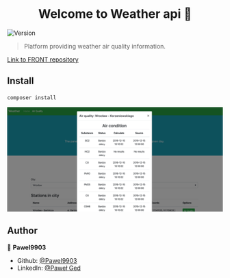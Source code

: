 <h1 align="center">Welcome to Weather api 👋</h1>
<p>
  <img alt="Version" src="https://img.shields.io/badge/version-0.1.0-blue.svg?cacheSeconds=2592000" />
</p>

> Platform providing weather air quality information.

[Link to FRONT repository](https://github.com/Pawel9903/weather-front)

## Install

```sh
composer install
```

![Screenshot](screenshot.png)


## Author

👤 **Pawel9903**

* Github: [@Pawel9903](https://github.com/Pawel9903)
* LinkedIn: [@Paweł Ged](https://linkedin.com/in/paweł-ged-26038a15a/)
